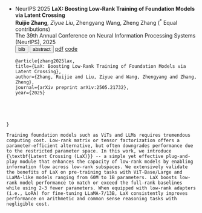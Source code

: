<!-- -->
- <span class="badge">NeurIPS 2025</span> **LaX: Boosting Low-Rank Training of Foundation Models via Latent Crossing** <br>
  <span class="underline"><b>Ruijie Zhang</b></span><sup>*</sup>, Ziyue Liu<sup>*</sup>, Zhengyang Wang, Zheng Zhang (<sup>*</sup> Equal contributions) <br>
  The 39th Annual Conference on Neural Information Processing Systems (NeurIPS), 2025 <br>
  <div class="newbadges" id="tabs" data-open="">
  <button class="newbadge green"  type="button" data-tab="bib">bib</button>
  <button class="newbadge orange" type="button" data-tab="abstract">abstract</button>
  <a class="newbadge blue" href="https://arxiv.org/abs/2505.21732" target="_blank" rel="noopener">pdf</a>
  <a class="newbadge red"  href="https://github.com/K1seki221/Latent_Crossing" target="_blank" rel="noopener">code</a>
  </div>
  <div id="bib" class="bibbox" markdown="1"><pre><code class="language-bibtex">@article{zhang2025lax,
  title={LaX: Boosting Low-Rank Training of Foundation Models via Latent Crossing},
  author={Zhang, Ruijie and Liu, Ziyue and Wang, Zhengyang and Zhang, Zheng},
  journal={arXiv preprint arXiv:2505.21732},
  year={2025}
}</code></pre></div>
  <div id="abstract" class="bibbox" markdown="1"><pre><code class="language-bibtex">Training foundation models such as ViTs and LLMs requires tremendous computing cost. Low-rank matrix or tensor factorization offers a parameter-efficient alternative, but often downgrades performance due to the restricted parameter space. In this work, we introduce {\textbf{Latent Crossing (LaX)}} -- a simple yet effective plug-and-play module that enhances the capacity of low-rank models by enabling information flow across low-rank subspaces. We extensively validate the benefits of LaX on pre-training tasks with ViT-Base/Large and LLaMA-like models ranging from 60M to 1B parameters. LaX boosts low-rank model performance to match or exceed the full-rank baselines while using 2-3 fewer parameters. When equipped with low-rank adapters (i.e., LoRA) for fine-tuning LLaMA-7/13B, LaX consistently improves performance on arithmetic and common sense reasoning tasks with negligible cost.</code></pre></div>
